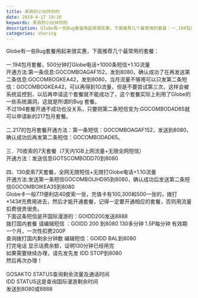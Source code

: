 ```yaml
---
title: 来菲的小伙伴你的
date: 2019-4-17 19:16
keywords: 来菲的小伙伴你的
description: Globe有一些Bug套餐用起来很实惠，下面推荐几个最常用的套餐：一.194包月套餐，500分钟打Globe电话+1000条短信+1.1G流量开通方法:第一条信息:GOCOMBOAGAF152，发到8080，确认成功了在再发送第二条信息:G
categories: sharing
---
```

<td class="t_f" id="postmessage_3532231">

Globe有一些Bug套餐用起来很实惠，下面推荐几个最常用的套餐： <br/>
<br/>
一.194包月套餐，500分钟打Globe电话+1000条短信+1.1G流量 <br/>
开通方法:第一条信息:GOCOMBOAGAF152，发到8080，确认成功了在再发送第二条信息:GOCOMBOGKEA42，发到8080，当月流量不够用可以只发第二条短信：GOCOMBOGKEA42，可以再得到1G流量，但是不要尝试第三次，这样会被系统监控到，以后再申请这个套餐就不能成功了，这个套餐实际上利用了Globe的一些系统漏洞，这就是所谓的Bug 套餐。 <br/>
不过194套餐开通不成功也没关系，只要把第二条短信变为:GOCOMBODAD65就可以申请新的217包月套餐。 <br/>
<br/>
二.217的包月套餐开通方法：第一条短信：GOCOMBOAGAF152，发送到8080，确认成功后再发第二条短信：GOCOMBODAD65。 <br/>
<br/>
三．70皮索的7天套餐（7天内1GB上网流量+无限全网短信） <br/>
开通方法：发送信息GOTSCOMBODD70到8080 <br/>
<br/>
四．130皮索7天套餐，全网无限短信+无限打Globe电话+1.1G流量 <br/>
开通方法:发送第一条短信GOCOMBOIJHD95到8080，确认成功后发送第二条短信GOCOMBOIKEA35到8080 <br/>
Globe卡一般7.11便利店40皮索一张，充值卡有100,300和500一张的，拨打*143#充费用进去，然后才能开通套餐，记得一定要开通相应的套餐，否则用流量扣费很贵很贵。 <br/>
下面这条短信是开国际漫游的：GOIDD200发送8888 <br/>
拨打国内套餐 请编辑短信 ：GOIDD 200 到8080 130多分钟 1.5P每分钟 有效期一个月，一次性扣费200P <br/>
查询拨打国内剩余分钟数 编辑短信：GOIDD BAL到8080 <br/>
打完电话 显示话费余额，证明130分钟已经用完 <br/>
如果需要继续办理，请先发先发 IDD STOP到8080 <br/>
然后再次办理！ <br/>
<br/>
GOSAKTO STATUS查询剩余流量及通话时间 <br/>
IDD STATUS这是查询国际漫游剩余时间 <br/>
发送到8080或8888 <br/>
</td>

